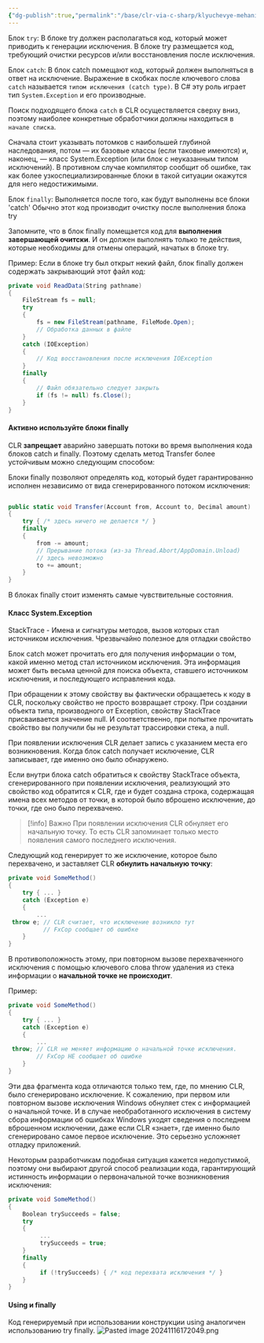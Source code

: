 ```yaml
---
{"dg-publish":true,"permalink":"/base/clr-via-c-sharp/klyuchevye-mehanizmy/isklyucheniya-i-upravlenie-sostoyaniem/"}
---
```



Блок `try`:
В блоке try должен располагаться код, который может приводить к генерации исключения.
В блоке try размещается код, требующий очистки ресурсов и/или восстановления после исключения.

Блок `catch`:
В блок catch помещают код, который должен выполняться в ответ на исключение.
Выражение в скобках после ключевого слова `catch` называется `типом исключения (catch type)`. В C# эту роль играет тип `System.Exception` и его производные.

Поиск подходящего блока `catch` в CLR осуществляется сверху вниз, поэтому наиболее конкретные обработчики должны находиться в `начале списка`. 

Сначала стоит указывать потомков с наибольшей глубиной наследования, потом — их базовые классы (если таковые имеются) и, наконец, — класс System.Exception (или блок с неуказанным типом исключений). В противном случае компилятор сообщит об ошибке, так как более узкоспециализированные блоки в такой ситуации окажутся для него недостижимыми.

Блок `finally`:
Выполняется после того, как будут выполнены все блоки 'catch'
Обычно этот код производит очистку после выполнения блока try

Запомните, что в блок finally помещается код для **выполнения завершающей очитски**. И он должен выполнять только те действия, которые необходимы для отмены операций, начатых в блоке try.

Пример:
Если в блоке try был открыт некий файл, блок finally должен содержать закрывающий этот файл код:

```csharp
private void ReadData(String pathname)
{
	FileStream fs = null;
	try
	{
		fs = new FileStream(pathname, FileMode.Open);
		// Обработка данных в файле
	}
	catch (IOException)
	{
		// Код восстановления после исключения IOException
	}
	finally
	{
		// Файл обязательно следует закрыть
		if (fs != null) fs.Close();
	}
}
```





#### Активно используйте блоки finally

CLR **запрещает** аварийно завершать потоки во время выполнения кода блоков catch и finally. Поэтому сделать метод Transfer более устойчивым можно следующим способом:

Блоки finally позволяют определять код, который будет гарантированно исполнен независимо от вида сгенерированного потоком исключения:

```csharp

public static void Transfer(Account from, Account to, Decimal amount)
{
	try { /* здесь ничего не делается */ }
	finally
	{
		from -= amount;
		// Прерывание потока (из-за Thread.Abort/AppDomain.Unload)
		// здесь невозможно
		to += amount;
	}
}
```
В блоках finally стоит изменять самые чувствительные состояния.

#### Класс System.Exception
StackTrace - Имена и сигнатуры методов, вызов которых стал источником исключения. Чрезвычайно полезное для отладки свойство

Блок catch может прочитать его для получения информации о том, какой именно метод стал источником исключения. Эта информация может быть весьма ценной для поиска объекта, ставшего источником исключения, и последующего исправления кода. 

При обращении к этому свойству вы фактически обращаетесь к коду в CLR, поскольку свойство не просто возвращает строку. При создании объекта типа, производного от Exception, свойству StackTrace присваивается значение null. И соответственно, при попытке прочитать свойство вы получили бы не результат трассировки стека, а null. 

При появлении исключения CLR делает запись с указанием места его возникновения. Когда блок catch получает исключение, CLR записывает, где именно оно было обнаружено. 

Если внутри блока catch обратиться к свойству StackTrace объекта, сгенерированного при появлении исключения, реализующий это свойство код обратится к CLR, где и будет создана строка, содержащая имена всех методов от точки, в которой было вброшено исключение, до точки, где оно было перехвачено.

> [!info]  Важно
> При появлении исключения CLR обнуляет его начальную точку. То есть CLR запоминает только место появления самого последнего исключения. 

Следующий код генерирует то же исключение, которое было перехвачено, и заставляет CLR **обнулить начальную точку**:
```csharp
private void SomeMethod()
{
	try { ... }
	catch (Exception e)
	{
		...
 throw e; // CLR считает, что исключение возникло тут
		  // FxCop сообщает об ошибке
	}
}
```
В противоположность этому, при повторном вызове перехваченного исключения
с помощью ключевого слова throw удаления из стека информации о **начальной
точке не происходит**. 

Пример:
```csharp
private void SomeMethod()
{
	try { ... }
	catch (Exception e)
	{
		...
 throw; // CLR не меняет информацию о начальной точке исключения.
		// FxCop НЕ сообщает об ошибке
	}
}
```

Эти два фрагмента кода отличаются только тем, где, по мнению CLR, было сгенерировано исключение. К сожалению, при первом или повторном вызове исключения Windows обнуляет стек с информацией о начальной точке. И в случае необработанного исключения в систему сбора информации об ошибках Windows уходят сведения о последнем вброшенном исключении, даже если CLR «знает», где именно было сгенерировано самое первое исключение. Это серьезно усложняет отладку приложений. 

Некоторым разработчикам подобная ситуация кажется недопустимой, поэтому они выбирают другой способ реализации кода, гарантирующий истинность информации о первоначальной точке возникновения исключения:

```csharp
private void SomeMethod()
{
	Boolean trySucceeds = false;
	try
	{
		 ...
		 trySucceeds = true;
	}
	finally
	{
		 if (!trySucceeds) { /* код перехвата исключения */ }
	}
}
```

#### Using и finally
Код генерируемый при использовании конструкции using аналогичен использованию try finally.
![Pasted image 20241116172049.png](/img/user/Files/Image/Pasted%20image%2020241116172049.png)
